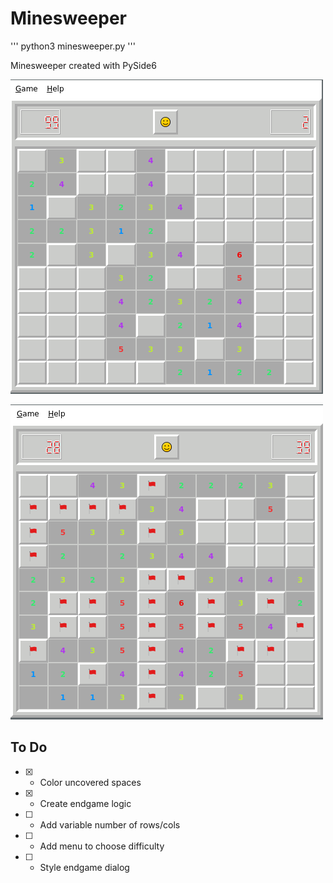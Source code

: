 # Minesweeper

''' python3 minesweeper.py '''

Minesweeper created with PySide6

![Image of Minesweeper](https://github.com/Lewisjohnward/Python/blob/main/qt/041minesweeper/img/screenshot.png)

![Image of Minesweeper](https://github.com/Lewisjohnward/Python/blob/main/qt/041minesweeper/img/screenshot1.png)

## To Do
- [x] - Color uncovered spaces
- [x] - Create endgame logic
- [ ] - Add variable number of rows/cols
- [ ] - Add menu to choose difficulty
- [ ] - Style endgame dialog

